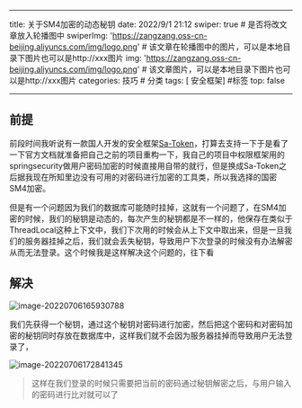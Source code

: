 
---
title: 关于SM4加密的动态秘钥
date: 2022/9/1 21:12
swiper: true # 是否将改文章放入轮播图中
swiperImg: 'https://zangzang.oss-cn-beijing.aliyuncs.com/img/logo.png' # 该文章在轮播图中的图片，可以是本地目录下图片也可以是http://xxx图片
img: 'https://zangzang.oss-cn-beijing.aliyuncs.com/img/logo.png' # 该文章图片，可以是本地目录下图片也可以是http://xxx图片
categories: 技巧 # 分类
tags: [ 安全框架] #标签
top: false

---
## 前提

前段时间我听说有一款国人开发的安全框架[Sa-Token](https://sa-token.dev33.cn/doc/index.html)，打算去支持一下于是看了一下官方文档就准备把自己之前的项目重构一下，我自己的项目中权限框架用的springsecurity做用户密码加密的时候直接用自带的就行，但是换成Sa-Token之后据我现在所知里边没有可用的对密码进行加密的工具类，所以我选择的国密SM4加密。

但是有一个问题因为我们的数据库可能随时挂掉，这就有一个问题了，在SM4加密的时候，我们的秘钥是动态的，每次产生的秘钥都是不一样的，他保存在类似于ThreadLocal这种上下文中，我们下次用的时候会从上下文中取出来，但是一旦我们的服务器挂掉之后，我们就会丢失秘钥，导致用户下次登录的时候没有办法解密从而无法登录。这个时候我是这样解决这个问题的，往下看

## 解决

![image-20220706165930788](https://zangzang.oss-cn-beijing.aliyuncs.com/img/image-20220706165930788.png)

我们先获得一个秘钥，通过这个秘钥对密码进行加密，然后把这个密码和对密码加密的秘钥同时存放在数据库中，这样我们就不会因为服务器挂掉而导致用户无法登录了，

![image-20220706172841345](https://zangzang.oss-cn-beijing.aliyuncs.com/img/image-20220706172841345.png)

> 这样在我们登录的时候只需要把当前的密码通过秘钥解密之后，与用户输入的密码进行比对就可以了
